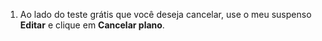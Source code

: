 1. Ao lado do teste grátis que você deseja cancelar, use o meu suspenso **Editar** e clique em **Cancelar plano**.
